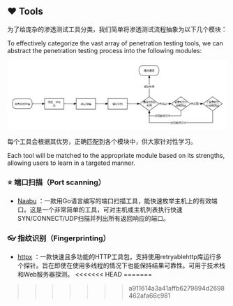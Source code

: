 ## :heart: Tools

为了给庞杂的渗透测试工具分类，我们简单将渗透测试流程抽象为以下几个模块：

To effectively categorize the vast array of penetration testing tools, we can abstract the penetration testing process into the following modules:

![](https://github.com/owl234/Awesome-SRC-experience/blob/main/FlowChart.png)

每个工具会根据其优势，正确匹配到各个模块中，供大家针对性学习。

Each tool will be matched to the appropriate module based on its strengths, allowing users to learn in a targeted manner.

### :star: 端口扫描（Port scanning）

- [Naabu](https://github.com/projectdiscovery/naabu) ：一款用Go语言编写的端口扫描工具，能快速枚举主机上的有效端口。这是一个非常简单的工具，可对主机或主机列表执行快速SYN/CONNECT/UDP扫描并列出所有返回响应的端口。


### :eyeglasses:  指纹识别（Fingerprinting）

- [httpx](https://github.com/projectdiscovery/httpx) ：一款快速且多功能的HTTP工具包，支持使用retryablehttp库运行多个探针。旨在即使在使用多线程的情况下也能保持结果可靠性。可用于技术栈和Web服务器探测。
<<<<<<< HEAD
=======

  
>>>>>>> a911614a3a41affb6279894d2698462afa66c981
